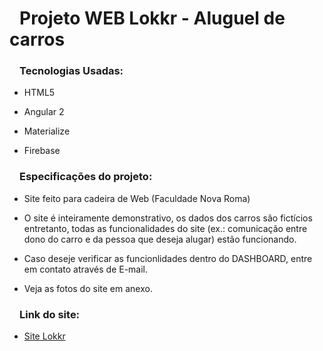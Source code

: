 <h1><svg aria-hidden="true" class="octicon octicon-link" height="16" version="1.1" viewBox="0 0 16 16" width="16"></svg></a>Projeto WEB Lokkr - Aluguel de carros</h1>
<h3><svg aria-hidden="true" class="octicon octicon-link" height="16" version="1.1" viewBox="0 0 16 16" width="16"></svg></a>Tecnologias Usadas: </h3>

<ul>
  <li>
    <p>HTML5</p>
  </li>
  <li>
    <p>Angular 2</p>
  </li>
  <li>
    <p>Materialize</p>
  </li>
  <li>
    <p>Firebase</p>
  </li>
</ul>

<h3><svg aria-hidden="true" class="octicon octicon-link" height="16" version="1.1" viewBox="0 0 16 16" width="16"></svg></a>Especificações do projeto: </h3>
<ul>
  <li>
    <p>Site feito para cadeira de Web (Faculdade Nova Roma)</p>
  </li>
  <li>
    <p>O site é inteiramente demonstrativo, os dados dos carros são fictícios entretanto, todas as funcionalidades do site (ex.: comunicação entre dono do carro e da pessoa que deseja alugar) estão funcionando.</p>
  </li>
  <li>
    <p>Caso deseje verificar as funcionlidades dentro do DASHBOARD, entre em contato através de E-mail.</p>
  </li>
  <li>
    <p>Veja as fotos do site em anexo.</p>
  </li>
</ul>

<h3><svg aria-hidden="true" class="octicon octicon-link" height="16" version="1.1" viewBox="0 0 16 16" width="16"></svg></a>Link do site: </h3>
<ul>
  <li>
    <p><a href="https://lokkr-28f16.firebaseapp.com/" target="_blank">Site Lokkr</a></p>
  </li>
</ul>
